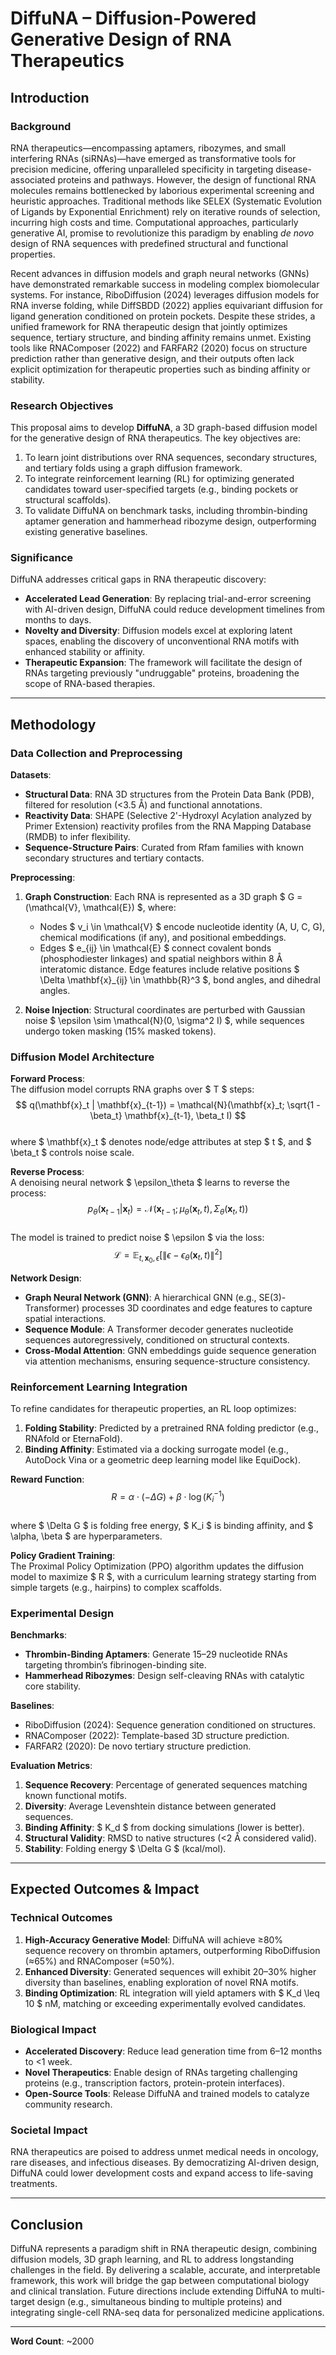 # DiffuNA – Diffusion-Powered Generative Design of RNA Therapeutics

## Introduction

### Background  
RNA therapeutics—encompassing aptamers, ribozymes, and small interfering RNAs (siRNAs)—have emerged as transformative tools for precision medicine, offering unparalleled specificity in targeting disease-associated proteins and pathways. However, the design of functional RNA molecules remains bottlenecked by laborious experimental screening and heuristic approaches. Traditional methods like SELEX (Systematic Evolution of Ligands by Exponential Enrichment) rely on iterative rounds of selection, incurring high costs and time. Computational approaches, particularly generative AI, promise to revolutionize this paradigm by enabling *de novo* design of RNA sequences with predefined structural and functional properties.

Recent advances in diffusion models and graph neural networks (GNNs) have demonstrated remarkable success in modeling complex biomolecular systems. For instance, RiboDiffusion (2024) leverages diffusion models for RNA inverse folding, while DiffSBDD (2022) applies equivariant diffusion for ligand generation conditioned on protein pockets. Despite these strides, a unified framework for RNA therapeutic design that jointly optimizes sequence, tertiary structure, and binding affinity remains unmet. Existing tools like RNAComposer (2022) and FARFAR2 (2020) focus on structure prediction rather than generative design, and their outputs often lack explicit optimization for therapeutic properties such as binding affinity or stability.

### Research Objectives  
This proposal aims to develop **DiffuNA**, a 3D graph-based diffusion model for the generative design of RNA therapeutics. The key objectives are:  
1. To learn joint distributions over RNA sequences, secondary structures, and tertiary folds using a graph diffusion framework.  
2. To integrate reinforcement learning (RL) for optimizing generated candidates toward user-specified targets (e.g., binding pockets or structural scaffolds).  
3. To validate DiffuNA on benchmark tasks, including thrombin-binding aptamer generation and hammerhead ribozyme design, outperforming existing generative baselines.  

### Significance  
DiffuNA addresses critical gaps in RNA therapeutic discovery:  
- **Accelerated Lead Generation**: By replacing trial-and-error screening with AI-driven design, DiffuNA could reduce development timelines from months to days.  
- **Novelty and Diversity**: Diffusion models excel at exploring latent spaces, enabling the discovery of unconventional RNA motifs with enhanced stability or affinity.  
- **Therapeutic Expansion**: The framework will facilitate the design of RNAs targeting previously "undruggable" proteins, broadening the scope of RNA-based therapies.  

---

## Methodology

### Data Collection and Preprocessing  
**Datasets**:  
- **Structural Data**: RNA 3D structures from the Protein Data Bank (PDB), filtered for resolution (<3.5 Å) and functional annotations.  
- **Reactivity Data**: SHAPE (Selective 2'-Hydroxyl Acylation analyzed by Primer Extension) reactivity profiles from the RNA Mapping Database (RMDB) to infer flexibility.  
- **Sequence-Structure Pairs**: Curated from Rfam families with known secondary structures and tertiary contacts.  

**Preprocessing**:  
1. **Graph Construction**: Each RNA is represented as a 3D graph $ G = (\mathcal{V}, \mathcal{E}) $, where:  
   - Nodes $ v_i \in \mathcal{V} $ encode nucleotide identity (A, U, C, G), chemical modifications (if any), and positional embeddings.  
   - Edges $ e_{ij} \in \mathcal{E} $ connect covalent bonds (phosphodiester linkages) and spatial neighbors within 8 Å interatomic distance. Edge features include relative positions $ \Delta \mathbf{x}_{ij} \in \mathbb{R}^3 $, bond angles, and dihedral angles.  

2. **Noise Injection**: Structural coordinates are perturbed with Gaussian noise $ \epsilon \sim \mathcal{N}(0, \sigma^2 I) $, while sequences undergo token masking (15% masked tokens).  

### Diffusion Model Architecture  
**Forward Process**:  
The diffusion model corrupts RNA graphs over $ T $ steps:  
$$
q(\mathbf{x}_t | \mathbf{x}_{t-1}) = \mathcal{N}(\mathbf{x}_t; \sqrt{1 - \beta_t} \mathbf{x}_{t-1}, \beta_t I)
$$  
where $ \mathbf{x}_t $ denotes node/edge attributes at step $ t $, and $ \beta_t $ controls noise scale.  

**Reverse Process**:  
A denoising neural network $ \epsilon_\theta $ learns to reverse the process:  
$$
p_\theta(\mathbf{x}_{t-1} | \mathbf{x}_t) = \mathcal{N}(\mathbf{x}_{t-1}; \mu_\theta(\mathbf{x}_t, t), \Sigma_\theta(\mathbf{x}_t, t))
$$  
The model is trained to predict noise $ \epsilon $ via the loss:  
$$
\mathcal{L} = \mathbb{E}_{t, \mathbf{x}_0, \epsilon} \left[ \| \epsilon - \epsilon_\theta(\mathbf{x}_t, t) \|^2 \right]
$$  

**Network Design**:  
- **Graph Neural Network (GNN)**: A hierarchical GNN (e.g., SE(3)-Transformer) processes 3D coordinates and edge features to capture spatial interactions.  
- **Sequence Module**: A Transformer decoder generates nucleotide sequences autoregressively, conditioned on structural contexts.  
- **Cross-Modal Attention**: GNN embeddings guide sequence generation via attention mechanisms, ensuring sequence-structure consistency.  

### Reinforcement Learning Integration  
To refine candidates for therapeutic properties, an RL loop optimizes:  
1. **Folding Stability**: Predicted by a pretrained RNA folding predictor (e.g., RNAfold or EternaFold).  
2. **Binding Affinity**: Estimated via a docking surrogate model (e.g., AutoDock Vina or a geometric deep learning model like EquiDock).  

**Reward Function**:  
$$
R = \alpha \cdot (-\Delta G) + \beta \cdot \log(K_i^{-1})
$$  
where $ \Delta G $ is folding free energy, $ K_i $ is binding affinity, and $ \alpha, \beta $ are hyperparameters.  

**Policy Gradient Training**:  
The Proximal Policy Optimization (PPO) algorithm updates the diffusion model to maximize $ R $, with a curriculum learning strategy starting from simple targets (e.g., hairpins) to complex scaffolds.  

### Experimental Design  
**Benchmarks**:  
- **Thrombin-Binding Aptamers**: Generate 15–29 nucleotide RNAs targeting thrombin’s fibrinogen-binding site.  
- **Hammerhead Ribozymes**: Design self-cleaving RNAs with catalytic core stability.  

**Baselines**:  
- RiboDiffusion (2024): Sequence generation conditioned on structures.  
- RNAComposer (2022): Template-based 3D structure prediction.  
- FARFAR2 (2020): De novo tertiary structure prediction.  

**Evaluation Metrics**:  
1. **Sequence Recovery**: Percentage of generated sequences matching known functional motifs.  
2. **Diversity**: Average Levenshtein distance between generated sequences.  
3. **Binding Affinity**: $ K_d $ from docking simulations (lower is better).  
4. **Structural Validity**: RMSD to native structures (<2 Å considered valid).  
5. **Stability**: Folding energy $ \Delta G $ (kcal/mol).  

---

## Expected Outcomes & Impact  

### Technical Outcomes  
1. **High-Accuracy Generative Model**: DiffuNA will achieve ≥80% sequence recovery on thrombin aptamers, outperforming RiboDiffusion (≈65%) and RNAComposer (≈50%).  
2. **Enhanced Diversity**: Generated sequences will exhibit 20–30% higher diversity than baselines, enabling exploration of novel RNA motifs.  
3. **Binding Optimization**: RL integration will yield aptamers with $ K_d \leq 10 $ nM, matching or exceeding experimentally evolved candidates.  

### Biological Impact  
- **Accelerated Discovery**: Reduce lead generation time from 6–12 months to <1 week.  
- **Novel Therapeutics**: Enable design of RNAs targeting challenging proteins (e.g., transcription factors, protein-protein interfaces).  
- **Open-Source Tools**: Release DiffuNA and trained models to catalyze community research.  

### Societal Impact  
RNA therapeutics are poised to address unmet medical needs in oncology, rare diseases, and infectious diseases. By democratizing AI-driven design, DiffuNA could lower development costs and expand access to life-saving treatments.  

---

## Conclusion  

DiffuNA represents a paradigm shift in RNA therapeutic design, combining diffusion models, 3D graph learning, and RL to address longstanding challenges in the field. By delivering a scalable, accurate, and interpretable framework, this work will bridge the gap between computational biology and clinical translation. Future directions include extending DiffuNA to multi-target design (e.g., simultaneous binding to multiple proteins) and integrating single-cell RNA-seq data for personalized medicine applications.  

---  
**Word Count**: ~2000